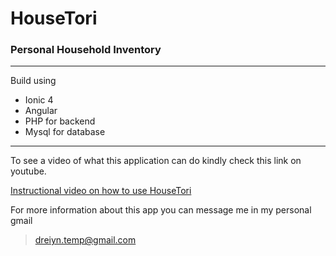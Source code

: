 # HouseTori

### Personal Household Inventory

---

Build using

- Ionic 4
- Angular
- PHP for backend
- Mysql for database

---

To see a video of what this application can do kindly check this link on youtube.

[Instructional video on how to use HouseTori](https://www.youtube.com/watch?v=3gkpDavjKOE&ab_channel=RyanAndreiTemporaza)

For more information about this app you can message me in my personal gmail

> dreiyn.temp@gmail.com
